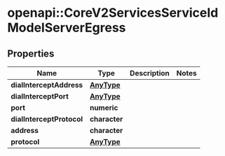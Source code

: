 # openapi::CoreV2ServicesServiceIdModelServerEgress

## Properties
Name | Type | Description | Notes
------------ | ------------- | ------------- | -------------
**dialInterceptAddress** | [**AnyType**](.md) |  | 
**dialInterceptPort** | [**AnyType**](.md) |  | 
**port** | **numeric** |  | 
**dialInterceptProtocol** | **character** |  | 
**address** | **character** |  | 
**protocol** | [**AnyType**](.md) |  | 


